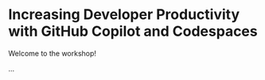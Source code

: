 # Increasing Developer Productivity with GitHub Copilot and Codespaces

Welcome to the workshop!

...